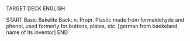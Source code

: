TARGET DECK
ENGLISH

START
Basic
Bakelite
Back: n. Propr. Plastic made from formaldehyde and phenol, used formerly for buttons, plates, etc. [german from baekeland, name of its inventor]
END
